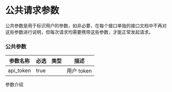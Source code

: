# 公共请求参数

公共参数是用于标识用户的参数，如非必要，在每个接口单独的接口文档中不再对这些参数进行说明，但每次请求均需要携带这些参数，才能正常发起请求。

### 公共参数

<table><thead><tr><th>参数名称</th><th data-type="checkbox">必选</th><th data-type="select">类型</th><th>描述</th></tr></thead><tbody><tr><td>api_token</td><td>true</td><td></td><td>用户 token</td></tr></tbody></table>

参数介绍
